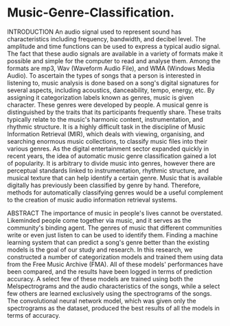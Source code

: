 # Music-Genre-Classification.
INTRODUCTION
An audio signal used to
represent sound has characteristics including
frequency, bandwidth, and decibel level. The
amplitude and time functions can be used to
express a typical audio signal. The fact that
these audio signals are available in a variety of
formats make it possible and simple for the
computer to read and analyse them. Among
the formats are mp3, Wav (Waveform Audio
File), and WMA (Windows Media Audio).
To ascertain the types of songs that a person
is interested in listening to, music analysis is
done based on a song's digital signatures for
several aspects, including acoustics,
danceability, tempo, energy, etc.
By assigning it categorization labels known as
genres, music is given character. These genres
were developed by people. A musical genre is
distinguished by the traits that its participants
frequently share. These traits typically relate
to the music's harmonic content,
instrumentation, and rhythmic structure. It is
a highly difficult task in the discipline of Music
Information Retrieval (MIR), which deals with
viewing, organising, and searching enormous
music collections, to classify music files into
their various genres.
As the digital entertainment sector expanded
quickly in recent years, the idea of automatic
music genre classification gained a lot of
popularity. It is arbitrary to divide music into
genres, however there are perceptual
standards linked to instrumentation, rhythmic
structure, and musical texture that can help
identify a certain genre. Music that is
available digitally has previously been
classified by genre by hand. Therefore,
methods for automatically classifying genres
would be a useful complement to the creation
of music audio information retrieval systems.

ABSTRACT
The importance of music in
people's lives cannot be overstated. Likeminded people come together via music,
and it serves as the community's binding
agent. The genres of music that different
communities write or even just listen to
can be used to identify them. Finding a
machine learning system that can predict
a song's genre better than the existing
models is the goal of our study and
research. In this research, we constructed
a number of categorization models and
trained them using data from the Free
Music Archive (FMA). All of these models'
performances have been compared, and
the results have been logged in terms of
prediction accuracy. A select few of these
models are trained using both the Melspectrograms and the audio
characteristics of the songs, while a
select few others are learned exclusively
using the spectrograms of the songs. The
convolutional neural network model,
which was given only the spectrograms
as the dataset, produced the best results
of all the models in terms of accuracy.


